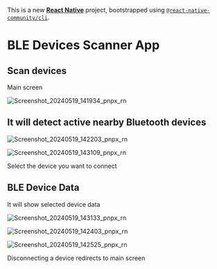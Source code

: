 This is a new [**React Native**](https://reactnative.dev) project, bootstrapped using [`@react-native-community/cli`](https://github.com/react-native-community/cli).

# BLE Devices Scanner App

## Scan devices

Main screen

![Screenshot_20240519_141934_pnpx_rn](https://github.com/prog-ops/ble_scanner_mobile_app/assets/59245989/dd85dae6-4035-476c-86b1-fa198616a9a2)


## It will detect active nearby Bluetooth devices

![Screenshot_20240519_142203_pnpx_rn](https://github.com/prog-ops/ble_scanner_mobile_app/assets/59245989/0703a1b5-dca2-4d33-a38d-2a691c60fdf2)

![Screenshot_20240519_143109_pnpx_rn](https://github.com/prog-ops/ble_scanner_mobile_app/assets/59245989/0b15618a-5bd1-4a09-a79a-0f029ba3cad4)

Select the device you want to connect


## BLE Device Data

It will show selected device data

![Screenshot_20240519_143133_pnpx_rn](https://github.com/prog-ops/ble_scanner_mobile_app/assets/59245989/9a451f7a-64bd-4b20-ada6-780bf43d9030)

![Screenshot_20240519_142403_pnpx_rn](https://github.com/prog-ops/ble_scanner_mobile_app/assets/59245989/5766f8d0-a217-43b0-aea2-ccfc328aa0c4)

![Screenshot_20240519_142525_pnpx_rn](https://github.com/prog-ops/ble_scanner_mobile_app/assets/59245989/4135046e-952a-46a0-8678-bd081997d593)


Disconnecting a device redirects to main screen

